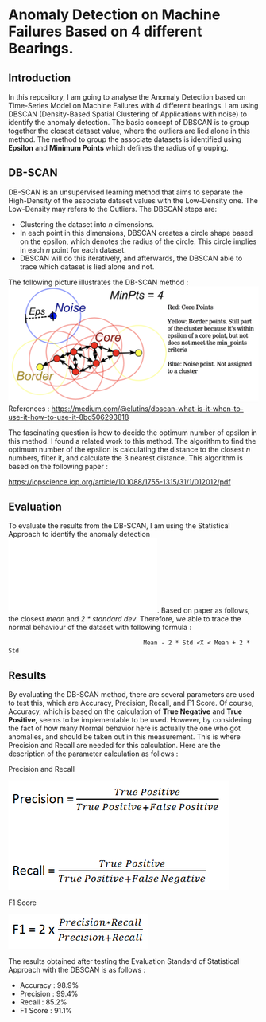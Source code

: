 # Anomaly Detection on Machine Failures Based on 4 different Bearings.
## Introduction
In this repository, I am going to analyse the Anomaly Detection based on Time-Series Model on Machine Failures with 4 different bearings. I am using DBSCAN (Density-Based Spatial Clustering of Applications with noise) to
identify the anomaly detection. The basic concept of DBSCAN is to group together the closest dataset value, where the outliers are lied alone
in this method. The method to group the associate datasets is identified using **Epsilon** and **Minimum Points** which defines the radius of grouping.

## DB-SCAN
DB-SCAN is an unsupervised learning method that aims to separate the High-Density of the associate dataset values with the Low-Density one. The Low-Density may refers to the Outliers. The DBSCAN steps are:
- Clustering the dataset into *n* dimensions.
- In each point in this dimensions, DBSCAN creates a circle shape based on the epsilon, which denotes the radius of the circle. This circle implies in each *n* point for each dataset.
- DBSCAN will do this iteratively, and afterwards, the DBSCAN able to trace which dataset is lied alone and not.

The following picture illustrates the DB-SCAN method : 
![Image of DB-SCAN](images/DBSCAN.png)
References : 
https://medium.com/@elutins/dbscan-what-is-it-when-to-use-it-how-to-use-it-8bd506293818

The fascinating question is how to decide the optimum number of epsilon in this method. I found a related work to this method.
The algorithm to find the optimum number of the epsilon is calculating the distance to the closest *n* numbers, filter it, and calculate the 3 nearest distance. This algorithm is based on the following paper :

https://iopscience.iop.org/article/10.1088/1755-1315/31/1/012012/pdf


## Evaluation 
To evaluate the results from the DB-SCAN, I am using the Statistical Approach to identify the anomaly detection ![References](References/Detecting_Anomalies_with_DBSCAN_and_Families.pdf). Based on paper as follows, the closest *mean* and *2 * standard dev*. Therefore, we able to trace the normal behaviour of the dataset with following formula : 

                                          Mean - 2 * Std <X < Mean + 2 * Std

## Results
By evaluating the DB-SCAN method, there are several parameters are used to test this, which are Accuracy, Precision, Recall, and F1 Score. Of course, Accuracy, which is based on the calculation of **True Negative** and **True Positive**, seems to be implementable to be used. However, by considering the fact of how many Normal behavior here is actually the one who got anomalies, and should be taken out in this measurement. This is where Precision and Recall are needed for this calculation.
Here are the description of the parameter calculation as follows : 

Precision and Recall

![Image of Precision](images/Precision.png)


F1 Score

![Image of F1_Score](images/F1_Score.png)

The results obtained after testing the Evaluation Standard of Statistical Approach with the DBSCAN is as follows :  
- Accuracy : 98.9%
- Precision : 99.4%
- Recall : 85.2%
- F1 Score : 91.1%
